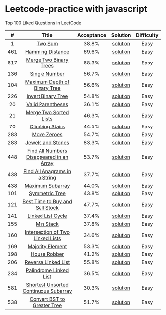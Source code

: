 # Leetcode-practice with javascript

Top 100 Liked Questions in LeetCode

| # | Title | Acceptance | Solution | Difficulty |
|:---:|:---:|:---:|:---:|:---:|
| 1 | [Two Sum](https://leetcode.com/problems/two-sum/description/) | 38.8% | [solution](https://github.com/Limuyang1013/leetcode-practice/issues/1) | Easy |
| 461 | [Hamming Distance](https://leetcode.com/problems/hamming-distance/description/) | 69.6% | [solution](https://github.com/Limuyang1013/leetcode-practice/issues/2) | Easy |
| 617 | [Merge Two Binary Trees](https://leetcode.com/problems/merge-two-binary-trees/description/) | 68.3% | [solution](https://github.com/Limuyang1013/leetcode-practice/issues/3) | Easy |
| 136 | [Single Number](https://leetcode.com/problems/single-number/description/) | 56.7% | [solution](https://github.com/Limuyang1013/leetcode-practice/issues/4) | Easy |
| 104 | [Maximum Depth of Binary Tree](https://leetcode.com/problems/maximum-depth-of-binary-tree/description/) | 56.6% | [solution](https://github.com/Limuyang1013/leetcode-practice/issues/5) | Easy |
| 226 | [Invert Binary Tree](https://leetcode.com/problems/invert-binary-tree/description/) | 54.8% | [solution](https://github.com/Limuyang1013/leetcode-practice/issues/6) | Easy |
| 20 | [Valid Parentheses](https://leetcode.com/problems/valid-parentheses/) | 36.1% | [solution](https://github.com/Limuyang1013/leetcode-practice/issues/7) | Easy |
| 21 | [Merge Two Sorted Lists](https://leetcode.com/problems/merge-two-sorted-lists/) | 46.3% | [solution](https://github.com/Limuyang1013/leetcode-practice/issues/8) | Easy |
| 70 | [Climbing Stairs](https://leetcode.com/problems/climbing-stairs/) | 44.5% | [solution](https://github.com/Limuyang1013/leetcode-practice/issues/9) | Easy |
| 283 | [Move Zeroes](https://leetcode.com/problems/move-zeroes/) | 54.7% | [solution](https://github.com/Limuyang1013/leetcode-practice/issues/10) | Easy |
| 283 | [Jewels and Stones](https://leetcode.com/problems/jewels-and-stones/) | 83.3% | [solution](https://github.com/Limuyang1013/leetcode-practice/issues/11) | Easy |
| 448 | [Find All Numbers Disappeared in an Array](https://leetcode.com/problems/find-all-numbers-disappeared-in-an-array/) | 53.7% | [solution](https://github.com/Limuyang1013/leetcode-practice/issues/12) | Easy |
| 438 | [Find All Anagrams in a String](https://leetcode.com/problems/find-all-anagrams-in-a-string/) | 37.7% | [solution](https://github.com/Limuyang1013/leetcode-practice/issues/13) | Easy |
| 438 | [Maximum Subarray](https://leetcode.com/problems/maximum-subarray/) | 44.0% | [solution](https://github.com/Limuyang1013/leetcode-practice/issues/14) | Easy |
| 101 | [Symmetric Tree](https://leetcode.com/problems/symmetric-tree/) | 43.8% | [solution](https://github.com/Limuyang1013/leetcode-practice/issues/15) | Easy |
| 121 | [Best Time to Buy and Sell Stock](https://leetcode.com/problems/best-time-to-buy-and-sell-stock/) | 47.7% | [solution](https://github.com/Limuyang1013/leetcode-practice/issues/16) | Easy |
| 141 | [Linked List Cycle](https://leetcode.com/problems/linked-list-cycle/) | 37.4% | [solution](https://github.com/Limuyang1013/leetcode-practice/issues/17) | Easy |
| 155 | [Min Stack](https://leetcode.com/problems/min-stack/) | 37.8% | [solution](https://github.com/Limuyang1013/leetcode-practice/issues/18) | Easy |
| 160 | [Intersection of Two Linked Lists](https://leetcode.com/problems/intersection-of-two-linked-lists/) | 34.6% | [solution](https://github.com/Limuyang1013/leetcode-practice/issues/19) | Easy |
| 169 | [Majority Element](https://leetcode.com/problems/majority-element/) | 53.3% | [solution](https://github.com/Limuyang1013/leetcode-practice/issues/20) | Easy |
| 198 | [House Robber](https://leetcode.com/problems/house-robber/) | 41.2% | [solution](https://github.com/Limuyang1013/leetcode-practice/issues/21) | Easy |
| 206 | [Reverse Linked List](https://leetcode.com/problems/reverse-linked-list/) | 55.8% | [solution](https://github.com/Limuyang1013/leetcode-practice/issues/22) | Easy |
| 234 | [Palindrome Linked List](https://leetcode.com/problems/palindrome-linked-list/) | 36.5% | [solution](https://github.com/Limuyang1013/leetcode-practice/issues/23) | Easy |
| 581 | [Shortest Unsorted Continuous Subarray](https://leetcode.com/problems/shortest-unsorted-continuous-subarray/) | 30.3% | [solution](https://github.com/Limuyang1013/leetcode-practice/issues/24) | Easy |
| 538 | [Convert BST to Greater Tree](https://leetcode.com/problems/convert-bst-to-greater-tree/) | 51.7% | [solution](https://github.com/Limuyang1013/leetcode-practice/issues/25) | Easy |
